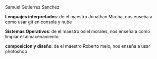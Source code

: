 Samuel Gutierrez Sanchez

**Lenguajes interpretados**: de el maestro Jonathan Mircha, nos enseña a como usar git en consola y nube

**Sistemas Operativos**: de el maestro osiel morales, nos enseña a como limpiar el almacenamiento

**composicion y diseño**: de el maestro Roberto melo, nos enseña a usar photoshop